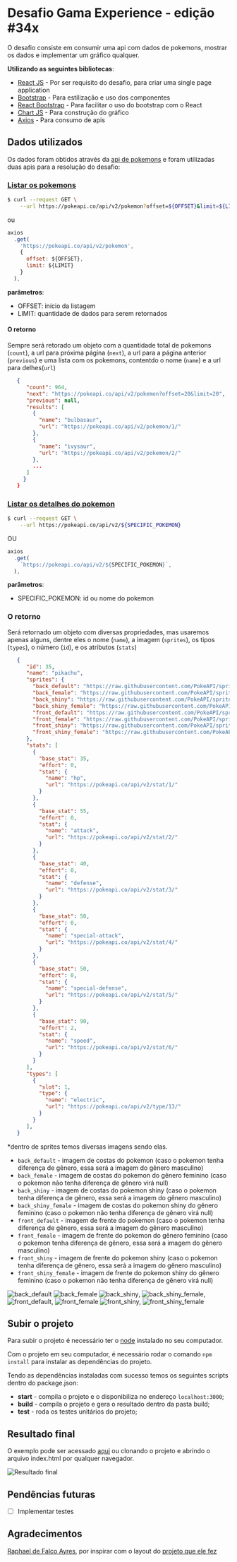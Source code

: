 # Desafio Gama Experience - edição #34x

O desafio consiste em consumir uma api com dados de pokemons, mostrar os dados e implementar um gráfico qualquer.

**Utilizando as seguintes bibliotecas**:
* [React JS](https://pt-br.reactjs.org/) - Por ser requisito do desafio, para criar uma single page application
* [Bootstrap](https://getbootstrap.com/docs/4.4/getting-started/introduction/) - Para estilização e uso dos componentes
* [React Bootstrap](https://react-bootstrap.github.io/) - Para facilitar o uso do bootstrap com o React
* [Chart JS](https://www.chartjs.org/) - Para construção do gráfico
* [Axios](https://github.com/axios/axios) - Para consumo de apis

## Dados utilizados

Os dados foram obtidos através da [api de pokemons](https://pokeapi.co) e foram utilizadas duas apis para a resolução do desafio:

### [Listar os pokemons](https://pokeapi.co/api/v2/pokemon)

```bash
$ curl --request GET \
    --url https://pokeapi.co/api/v2/pokemon?offset=${OFFSET}&limit=${LIMIT}
```
ou
```javascript
axios
  .get(
    'https://pokeapi.co/api/v2/pokemon',
    {
      offset: ${OFFSET},
      limit: ${LIMIT}
    }
  ),
```

**parâmetros**:
* OFFSET: início da listagem
* LIMIT: quantidade de dados para serem retornados

####  O retorno

Sempre será retorado um objeto com a quantidade total de pokemons (`count`), a url para próxima página (`next`), a url para a página anterior (`previous`) e uma lista com os pokemons, contentdo o nome (`name`) e a url para delhes(`url`)

```json
   {
      "count": 964,
      "next": "https://pokeapi.co/api/v2/pokemon?offset=20&limit=20",
      "previous": null,
      "results": [
        {
          "name": "bulbasaur",
          "url": "https://pokeapi.co/api/v2/pokemon/1/"
        },
        {
          "name": "ivysaur",
          "url": "https://pokeapi.co/api/v2/pokemon/2/"
        },
        ...
      ]
     }
   }
 ```

### [Listar os detalhes do pokemon](https://pokeapi.co/api/v2/pokemon/pikachu)

```bash
$ curl --request GET \
    --url https://pokeapi.co/api/v2/${SPECIFIC_POKEMON}
```
OU
```javascript
axios
  .get(
    `https://pokeapi.co/api/v2/${SPECIFIC_POKEMON}`,
  ),
```

**parâmetros**:
* SPECIFIC_POKEMON: id ou nome do pokemon


### O retorno

Será retornado um objeto com diversas propriedades, mas usaremos apenas alguns, dentre eles o nome (`name`), a imagem (`sprites`), os tipos (`types`), o número (`id`), e os atributos (`stats`)
```json
   {
      "id": 35,
      "name": "pikachu",
      "sprites": {
        "back_default": "https://raw.githubusercontent.com/PokeAPI/sprites/master/sprites/pokemon/back/25.png",
        "back_female": "https://raw.githubusercontent.com/PokeAPI/sprites/master/sprites/pokemon/back/female/25.png",
        "back_shiny": "https://raw.githubusercontent.com/PokeAPI/sprites/master/sprites/pokemon/back/shiny/25.png",
        "back_shiny_female": "https://raw.githubusercontent.com/PokeAPI/sprites/master/sprites/pokemon/back/shiny/female/25.png",
        "front_default": "https://raw.githubusercontent.com/PokeAPI/sprites/master/sprites/pokemon/25.png",
        "front_female": "https://raw.githubusercontent.com/PokeAPI/sprites/master/sprites/pokemon/female/25.png",
        "front_shiny": "https://raw.githubusercontent.com/PokeAPI/sprites/master/sprites/pokemon/shiny/25.png",
        "front_shiny_female": "https://raw.githubusercontent.com/PokeAPI/sprites/master/sprites/pokemon/shiny/female/25.png"
      },
      "stats": [
        {
          "base_stat": 35,
          "effort": 0,
          "stat": {
            "name": "hp",
            "url": "https://pokeapi.co/api/v2/stat/1/"
          }
        },
        {
          "base_stat": 55,
          "effort": 0,
          "stat": {
            "name": "attack",
            "url": "https://pokeapi.co/api/v2/stat/2/"
          }
        },
        {
          "base_stat": 40,
          "effort": 0,
          "stat": {
            "name": "defense",
            "url": "https://pokeapi.co/api/v2/stat/3/"
          }
        },
        {
          "base_stat": 50,
          "effort": 0,
          "stat": {
            "name": "special-attack",
            "url": "https://pokeapi.co/api/v2/stat/4/"
          }
        },
        {
          "base_stat": 50,
          "effort": 0,
          "stat": {
            "name": "special-defense",
            "url": "https://pokeapi.co/api/v2/stat/5/"
          }
        },
        {
          "base_stat": 90,
          "effort": 2,
          "stat": {
            "name": "speed",
            "url": "https://pokeapi.co/api/v2/stat/6/"
          }
        }
      ],
      "types": [
        {
          "slot": 1,
          "type": {
            "name": "electric",
            "url": "https://pokeapi.co/api/v2/type/13/"
          }
        }
      ],
   }
 ```

*dentro de sprites temos diversas imagens sendo elas.
* `back_default` - imagem de costas do pokemon (caso o pokemon tenha diferença de gênero, essa será a imagem do gênero masculino)
* `back_female` - imagem de costas do pokemon do gênero feminino (caso o pokemon não tenha diferença de gênero virá null)
* `back_shiny` - imagem de costas do pokemon shiny (caso o pokemon tenha diferença de gênero, essa será a imagem do gênero masculino)
* `back_shiny_female` - imagem de costas do pokemon shiny do gênero feminino (caso o pokemon não tenha diferença de gênero virá null)
* `front_default` - imagem de frente do pokemon (caso o pokemon tenha diferença de gênero, essa será a imagem do gênero masculino)
* `front_female` - imagem de frente do pokemon do gênero feminino (caso o pokemon tenha diferença de gênero, essa será a imagem do gênero masculino)
* `front_shiny` - imagem de frente do pokemon shiny (caso o pokemon tenha diferença de gênero, essa será a imagem do gênero masculino)
* `front_shiny_female` - imagem de frente do pokemon shiny do gênero feminino (caso o pokemon não tenha diferença de gênero virá null)


![back_default](https://raw.githubusercontent.com/PokeAPI/sprites/master/sprites/pokemon/back/25.png)
![back_female](https://raw.githubusercontent.com/PokeAPI/sprites/master/sprites/pokemon/back/female/25.png)
![back_shiny](https://raw.githubusercontent.com/PokeAPI/sprites/master/sprites/pokemon/back/shiny/25.png),
![back_shiny_female](https://raw.githubusercontent.com/PokeAPI/sprites/master/sprites/pokemon/back/shiny/female/25.png),
![front_default](https://raw.githubusercontent.com/PokeAPI/sprites/master/sprites/pokemon/25.png),
![front_female](https://raw.githubusercontent.com/PokeAPI/sprites/master/sprites/pokemon/female/25.png)
![front_shiny](https://raw.githubusercontent.com/PokeAPI/sprites/master/sprites/pokemon/shiny/25.png),
![front_shiny_female](https://raw.githubusercontent.com/PokeAPI/sprites/master/sprites/pokemon/shiny/female/25.png)

## Subir o projeto
Para subir o projeto é necessário ter o [node](https://nodejs.org/en/) instalado no seu computador.

Com o projeto em seu computador, é necessário rodar o comando `npm install` para instalar as dependências do projeto.

Tendo as dependências instaladas com sucesso temos os seguintes scripts dentro do package.json:

* <b>start</b> - compila o projeto e o disponibiliza no endereço `localhost:3000`;
* <b>build</b> - compila o projeto e gera o resultado dentro da pasta build;
* <b>test</b> - roda os testes unitários do projeto;

## Resultado final

O exemplo pode ser acessado [aqui](https://leonardopaganelli.github.io/gama-pokedex/build/) ou clonando o projeto e abrindo o arquivo index.html por qualquer navegador.

![Resultado final](/gama-pokedex.gif)

## Pendências futuras

- [ ] Implementar testes

## Agradecimentos

[Raphael de Falco Ayres](https://www.linkedin.com/in/raphael-de-falco-ayres-6b053826/), por inspirar com o layout do [projeto que ele fez](https://xenodochial-carson-62f014.netlify.app/)